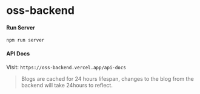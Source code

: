 # oss-backend

#### Run Server
```
npm run server
```

#### API Docs
Visit: `https://oss-backend.vercel.app/api-docs`

> Blogs are cached for 24 hours lifespan, changes to the blog from the backend will take 24hours to reflect.